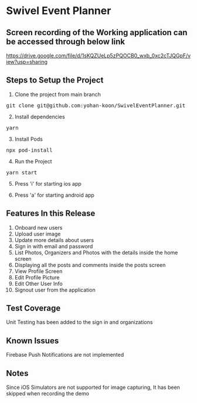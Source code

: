 # Swivel Event Planner

## Screen recording of the Working application can be accessed through below link
https://drive.google.com/file/d/1sKQZUeLp5zPQOCB0_wxb_0xc2cTJQGpF/view?usp=sharing


## Steps to Setup the Project

1. Clone the project from main branch

<pre>
git clone git@github.com:yohan-koon/SwivelEventPlanner.git
</pre>

2. Install dependencies
<pre>
yarn
</pre>

3. Install Pods
<pre>
npx pod-install
</pre>

4. Run the Project
<pre>
yarn start
</pre>

5. Press 'i' for starting ios app

6. Press 'a' for starting android app

## Features In this Release

1. Onboard new users
2. Upload user image
3. Update more details about users
4. Sign in with email and password
5. List Photos, Organizers and Photos with the details inside the home screen
6. Displaying all the posts and comments inside the posts screen
7. View Profile Screen
8. Edit Profile Picture
9. Edit Other User Info
10. Signout user from the application

## Test Coverage

Unit Testing has been added to the sign in and organizations

## Known Issues

Firebase Push Notifications are not implemented

## Notes

Since iOS Simulators are not supported for image capturing, It has been skipped when recording the demo
